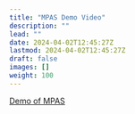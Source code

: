 ```yaml
---
title: "MPAS Demo Video"
description: ""
lead: ""
date: 2024-04-02T12:45:27Z
lastmod: 2024-04-02T12:45:27Z
draft: false
images: []
weight: 100
---
```


[Demo of MPAS](https://sapvideoa35699dc5.hana.ondemand.com/?entry_id=1_2u4p4u7z)
